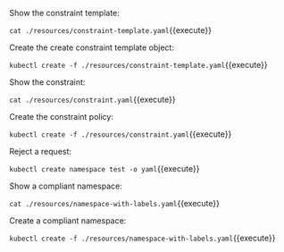 Show the constraint template:

`cat ./resources/constraint-template.yaml`{{execute}}

Create the create constraint template object:

`kubectl create -f ./resources/constraint-template.yaml`{{execute}}

Show the constraint:

`cat ./resources/constraint.yaml`{{execute}}

Create the constraint policy:

`kubectl create -f ./resources/constraint.yaml`{{execute}}

Reject a request:

`kubectl create namespace test -o yaml`{{execute}}

Show a compliant namespace:

`cat ./resources/namespace-with-labels.yaml`{{execute}}

Create a compliant namespace:

`kubectl create -f ./resources/namespace-with-labels.yaml`{{execute}}
